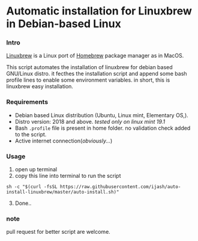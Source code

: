 # Automatic installation for Linuxbrew in Debian-based Linux
### Intro
[Linuxbrew](http://linuxbrew.sh/) is a Linux port of [Homebrew](https://brew.sh/) package manager as in MacOS.  

This script automates the installation of linuxbrew for debian based GNU/Linux distro.
it fecthes the installation script and append some bash profile lines to enable some environment variables.
in short, this is linuxbrew easy installation.

### Requirements
 - Debian based Linux distribution (Ubuntu, Linux mint, Elementary OS,).
 - Distro version: 2018 and above. _tested only on linux mint 19.1_
 - Bash `.profile` file is present in home folder. no validation check added to the script.
 - Active internet connection(_obviously..._)
 
### Usage
1. open up terminal
2. copy this line into terminal to run the script
```
sh -c "$(curl -fsSL https://raw.githubusercontent.com/ijash/auto-install-linuxbrew/master/auto-install.sh)"
```
3. Done..

### note
pull request for better script are welcome.

